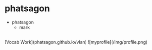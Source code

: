 # phatsagon

- phatsagon
    - mark

<br>
[Vocab Work](phatsagon.github.io/vlan)
![myprofile](/img/profile.png)